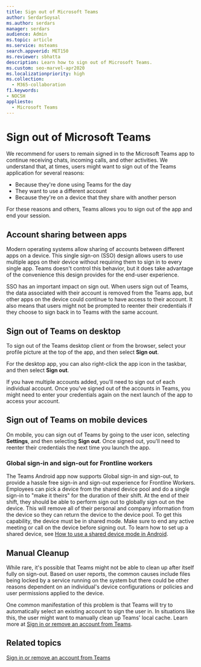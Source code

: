 ```yaml
---
title: Sign out of Microsoft Teams
author: SerdarSoysal
ms.author: serdars
manager: serdars
audience: Admin
ms.topic: article
ms.service: msteams
search.appverid: MET150
ms.reviewer: sbhatta
description: Learn how to sign out of Microsoft Teams.
ms.custom: seo-marvel-apr2020
ms.localizationpriority: high
ms.collection: 
  - M365-collaboration
f1.keywords:
- NOCSH
appliesto: 
  - Microsoft Teams
---
```


# Sign out of Microsoft Teams

We recommend for users to remain signed in to the Microsoft Teams app to continue receiving chats, incoming calls, and other activities. We understand that, at times, users might want to sign out of the Teams application for several reasons:

- Because they're done using Teams for the day
- They want to use a different account
- Because they're on a device that they share with another person

For these reasons and others, Teams allows you to sign out of the app and end your session.

## Account sharing between apps

Modern operating systems allow sharing of accounts between different apps on a device. This single sign-on (SSO) design allows users to use multiple apps on their device without requiring them to sign in to every single app. Teams doesn't control this behavior, but it does take advantage of the convenience this design provides for the end-user experience.

SSO has an important impact on sign out. When users sign out of Teams, the data associated with their account is removed from the Teams app, but other apps on the device could continue to have access to their account. It also means that users might not be prompted to reenter their credentials if they choose to sign back in to Teams with the same account.

## Sign out of Teams on desktop

To sign out of the Teams desktop client or from the browser, select your profile picture at the top of the app, and then select **Sign out**.

For the desktop app, you can also right-click the app icon in the taskbar, and then select **Sign out**.

If you have multiple accounts added, you'll need to sign out of each individual account. Once you've signed out of the accounts in Teams, you might need to enter your credentials again on the next launch of the app to access your account.

## Sign out of Teams on mobile devices

On mobile, you can sign out of Teams by going to the user icon, selecting **Settings**, and then selecting **Sign out**. Once signed out, you'll need to reenter their credentials the next time you launch the app.

### Global sign-in and sign-out for Frontline workers

The Teams Android app now supports Global sign-in and sign-out, to provide a hassle free sign-in and sign-out experience for Frontline Workers. Employees can pick a device from the shared device pool and do a single sign-in to "make it theirs" for the duration of their shift. At the end of their shift, they should be able to perform sign out to globally sign out on the device. This will remove all of their personal and company information from the device so they can return the device to the device pool. To get this capability, the device must be in shared mode.  Make sure to end any active meeting or call on the device before signing out. To learn how to set up a shared device, see [How to use a shared device mode in Android](/azure/active-directory/develop/tutorial-v2-shared-device-mode#set-up-an-android-device-in-shared-mode).

## Manual Cleanup

While rare, it's possible that Teams might not be able to clean up after itself fully on sign-out. Based on user reports, the common causes include files being locked by a service running on the system but there could be other reasons dependent on an individual's device configurations or policies and user permissions applied to the device.

One common manifestation of this problem is that Teams will try to automatically select an existing account to sign the user in. In situations like this, the user might want to manually clean up Teams' local cache. Learn more at [Sign in or remove an account from Teams](https://support.microsoft.com/office/sign-out-or-remove-an-account-from-teams-a6d76e69-e1dd-4bc4-8e5f-04ba48384487?ui=en-US&rs=en-US&ad=US).

## Related topics

[Sign in or remove an account from Teams](https://support.microsoft.com/office/sign-out-or-remove-an-account-from-teams-a6d76e69-e1dd-4bc4-8e5f-04ba48384487?ui=en-US&rs=en-US&ad=US)
